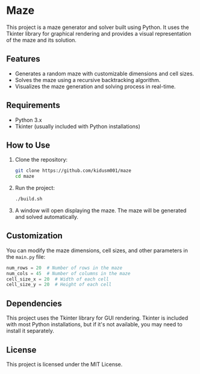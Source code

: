 # Maze

This project is a maze generator and solver built using Python. It uses the Tkinter library for graphical rendering and provides a visual representation of the maze and its solution.

## Features
- Generates a random maze with customizable dimensions and cell sizes.
- Solves the maze using a recursive backtracking algorithm.
- Visualizes the maze generation and solving process in real-time.

## Requirements
- Python 3.x
- Tkinter (usually included with Python installations)

## How to Use
1. Clone the repository:
   ```bash
   git clone https://github.com/kidusm001/maze
   cd maze
   ```
2. Run the project:
   ```bash
   ./build.sh
   ```
3. A window will open displaying the maze. The maze will be generated and solved automatically.

## Customization
You can modify the maze dimensions, cell sizes, and other parameters in the `main.py` file:
```python
num_rows = 20  # Number of rows in the maze
num_cols = 45  # Number of columns in the maze
cell_size_x = 20  # Width of each cell
cell_size_y = 20  # Height of each cell
```

## Dependencies
This project uses the Tkinter library for GUI rendering. Tkinter is included with most Python installations, but if it's not available, you may need to install it separately.

## License
This project is licensed under the MIT License.
